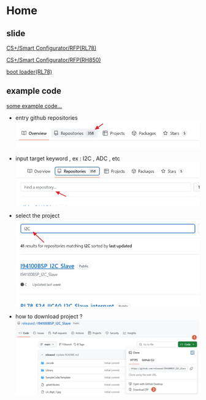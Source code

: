 
Home
===

slide
---

[CS+/Smart Configurator/RFP(RL78)](https://released.github.io/slide_RL78/ "slide_RL78")      

[CS+/Smart Configurator/RFP(RH850)](https://released.github.io/slide_RH850/ "slide_R850")  

[boot loader(RL78)](https://released.github.io/slide_boot_loader_for_RL78/ "boot_loader_for_RL78") 


example code
---

[some example code...](https://github.com/released/ "some example code...")


* entry github repositories
![](img/how_to_search_1.jpg)


* input target keyword , ex : I2C , ADC , etc
![](img/how_to_search_2.jpg)


* select the project 
![](img/how_to_search_3.jpg)


* how to download project ?
![](img/how_to_download.jpg)

